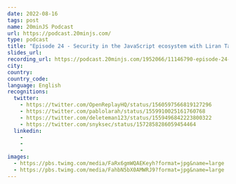 ```yaml
---
date: 2022-08-16
tags: post
name: 20minJS Podcast
url: https://podcast.20minjs.com/
type: podcast
title: "Episode 24 - Security in the JavaScript ecosystem with Liran Tal"
slides_url:
recording_url: https://podcast.20minjs.com/1952066/11146790-episode-24-security-in-the-javascript-ecosystem-with-liran-tal
city: 
country: 
country_code: 
language: English
recognitions:
  twitter:
    - https://twitter.com/OpenReplayHQ/status/1560597566819127296
    - https://twitter.com/pablolarah/status/1559910025161760768
    - https://twitter.com/deleteman123/status/1559496842223800322
    - https://twitter.com/snyksec/status/1572858286059454464
  linkedin:
    - 
    - 
    - 
images:
  - https://pbs.twimg.com/media/FaRx6gmWQAEKeyh?format=jpg&name=large
  - https://pbs.twimg.com/media/FahbN5bX0AMWRJ9?format=jpg&name=large
---
```

